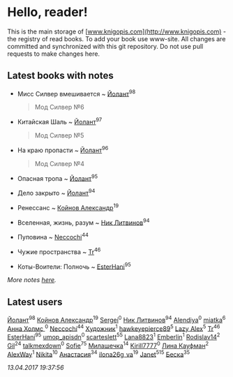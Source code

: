# Hello, reader!
This is the main storage of [www.knigopis.com](http://www.knigopis.com) - the registry of read books.
To add your book use www-site. All changes are committed and synchronized with this git repository.
Do not use pull requests to make changes here.


## Latest books with notes
* Мисс Силвер вмешивается ~ [Йолант](users/104/104690883692185089260-google)<sup>98</sup>
    > Мод Силвер №6

* Китайская Шаль ~ [Йолант](users/104/104690883692185089260-google)<sup>97</sup>
    > Мод Силвер №5

* На краю пропасти ~ [Йолант](users/104/104690883692185089260-google)<sup>96</sup>
    > Мод Силвер №4

* Опасная тропа ~ [Йолант](users/104/104690883692185089260-google)<sup>95</sup>

* Дело закрыто ~ [Йолант](users/104/104690883692185089260-google)<sup>94</sup>

* Ренессанс ~ [Койнов Александр](users/414/414040473-vkontakte)<sup>19</sup>

* Вселенная, жизнь, разум ~ [Ник Литвинов](users/241/241974816-vkontakte)<sup>94</sup>

* Пуповина ~ [Neccochi](users/126/12601720503917094896-mailru)<sup>44</sup>

* Чужие пространства ~ [Tr](users/122/12282474-vkontakte)<sup>46</sup>

* Коты-Воители: Полночь ~ [EsterHani](users/305/30558181-vkontakte)<sup>95</sup>


_More notes [here](latest_books_with_notes.md)._


## Latest users
[Йолант](users/104/104690883692185089260-google)<sup>98</sup> 
[Койнов Александр](users/414/414040473-vkontakte)<sup>19</sup> 
[Sergei](users/115/115838243207229578974-google)<sup>0</sup> 
[Ник Литвинов](users/241/241974816-vkontakte)<sup>94</sup> 
[Alendiya](users/203/20364039-vkontakte)<sup>0</sup> 
[miatka](users/351/35140437-vkontakte)<sup>6</sup> 
[Анна Холмс ](users/114/114387294992022174503-google)<sup>0</sup> 
[Neccochi](users/126/12601720503917094896-mailru)<sup>44</sup> 
[Художник](users/100/100004984741055-facebook)<sup>1</sup> 
[hawkeyepierce89](users/317/317314037-vkontakte)<sup>5</sup> 
[Lazy Alex](users/113/113945124059684992236-google)<sup>5</sup> 
[Tr](users/122/12282474-vkontakte)<sup>46</sup> 
[EsterHani](users/305/30558181-vkontakte)<sup>95</sup> 
[umop_apisdn](users/164/16458319-vkontakte)<sup>0</sup> 
[scarteslett](users/201/201967417-vkontakte)<sup>55</sup> 
[Lana8823](users/113/113826235431340935361-google)<sup>1</sup> 
[Emberlin](users/581/581971778624196-facebook)<sup>1</sup> 
[Rodislav14](users/663/66370451-twitter)<sup>2</sup> 
[Gil](users/101/101934994962487087520-google)<sup>24</sup> 
[talkmexdown](users/110/1103426989-twitter)<sup>0</sup> 
[Sofie](users/485/48568611-vkontakte)<sup>75</sup> 
[Милашечка](users/200/200601396-vkontakte)<sup>14</sup> 
[Kirill7777](users/104/104871900858705020296-google)<sup>0</sup> 
[Лина Кауфман](users/143/143278479-vkontakte)<sup>2</sup> 
[AlexWay](users/101/10155308984397048-facebook)<sup>1</sup> 
[Nikita](users/100/100684315-vkontakte)<sup>10</sup> 
[Анастасия](users/403/403474839-vkontakte)<sup>34</sup> 
[ilona26g_va](users/395/395967588-vkontakte)<sup>19</sup> 
[Janet](users/205/20565064-vkontakte)<sup>515</sup> 
[Беска](users/157/1577468-vkontakte)<sup>35</sup> 


_13.04.2017 19:37:56_
